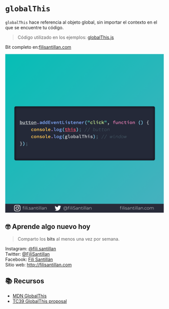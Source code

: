 # `globalThis`

`globalThis` hace referencia al objeto global, sin importar el contexto en el que se encuentre tu código.

> Código utilizado en los ejemplos: [globalThis.js](./globalThis.js)

Bit completo en:[filisantillan.com](https://filisantillan.com/bits/globalthis/)

![Global This](./globalThis.png)

## 🤓 Aprende algo nuevo hoy

> Comparto los **bits** al menos una vez por semana.

Instagram: [@fili.santillan](https://www.instagram.com/fili.santillan/)  
Twitter: [@FiliSantillan](https://twitter.com/FiliSantillan)  
Facebook: [Fili Santillán](https://www.facebook.com/FiliSantillan96/)  
Sitio web: http://filisantillan.com

## 📚 Recursos

-   [MDN GlobalThis](https://developer.mozilla.org/en-US/docs/Web/JavaScript/Reference/Global_Objects/globalThis)
-   [TC39 GlobalThis proposal](https://github.com/tc39/proposal-global)

